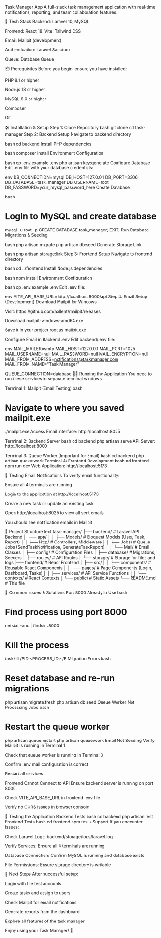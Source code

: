 Task Manager App
A full-stack task management application with real-time notifications, reporting, and team collaboration features.

🚀 Tech Stack
Backend: Laravel 10, MySQL

Frontend: React 18, Vite, Tailwind CSS

Email: Mailpit (development)

Authentication: Laravel Sanctum

Queue: Database Queue

📦 Prerequisites
Before you begin, ensure you have installed:

PHP 8.1 or higher

Node.js 18 or higher

MySQL 8.0 or higher

Composer

Git

🛠️ Installation & Setup
Step 1: Clone Repository
bash
git clone <your-repository-url>
cd task-manager
Step 2: Backend Setup
Navigate to backend directory

bash
cd backend
Install PHP dependencies

bash
composer install
Environment Configuration

bash
cp .env.example .env
php artisan key:generate
Configure Database
Edit .env file with your database credentials:

env
DB_CONNECTION=mysql
DB_HOST=127.0.0.1
DB_PORT=3306
DB_DATABASE=task_manager
DB_USERNAME=root
DB_PASSWORD=your_mysql_password_here
Create Database

bash
# Login to MySQL and create database
mysql -u root -p
CREATE DATABASE task_manager;
EXIT;
Run Database Migrations & Seeding

bash
php artisan migrate
php artisan db:seed
Generate Storage Link

bash
php artisan storage:link
Step 3: Frontend Setup
Navigate to frontend directory

bash
cd ../frontend
Install Node.js dependencies

bash
npm install
Environment Configuration

bash
cp .env.example .env
Edit .env file:

env
VITE_API_BASE_URL=http://localhost:8000/api
Step 4: Email Setup (Development)
Download Mailpit for Windows

Visit: https://github.com/axllent/mailpit/releases

Download mailpit-windows-amd64.exe

Save it in your project root as mailpit.exe

Configure Email in Backend .env
Edit backend/.env file:

env
MAIL_MAILER=smtp
MAIL_HOST=127.0.0.1
MAIL_PORT=1025
MAIL_USERNAME=null
MAIL_PASSWORD=null
MAIL_ENCRYPTION=null
MAIL_FROM_ADDRESS=notifications@taskmanager.com
MAIL_FROM_NAME="Task Manager"

QUEUE_CONNECTION=database
🏃‍♂️ Running the Application
You need to run these services in separate terminal windows:

Terminal 1: Mailpit (Email Testing)
bash
# Navigate to where you saved mailpit.exe
./mailpit.exe
Access Email Interface: http://localhost:8025

Terminal 2: Backend Server
bash
cd backend
php artisan serve
API Server: http://localhost:8000

Terminal 3: Queue Worker (Important for Email)
bash
cd backend
php artisan queue:work
Terminal 4: Frontend Development
bash
cd frontend
npm run dev
Web Application: http://localhost:5173


📧 Testing Email Notifications
To verify email functionality:

Ensure all 4 terminals are running

Login to the application at http://localhost:5173

Create a new task or update an existing task

Open http://localhost:8025 to view all sent emails

You should see notification emails in Mailpit

📁 Project Structure
text
task-manager/
├── backend/                 # Laravel API Backend
│   ├── app/
│   │   ├── Models/         # Eloquent Models (User, Task, Report)
│   │   ├── Http/           # Controllers, Middleware
│   │   ├── Jobs/           # Queue Jobs (SendTaskNotification, GenerateTaskReport)
│   │   └── Mail/           # Email Classes
│   ├── config/             # Configuration Files
│   ├── database/           # Migrations, Seeders
│   ├── routes/             # API Routes
│   └── storage/            # Storage for files and logs
├── frontend/               # React Frontend
│   ├── src/
│   │   ├── components/     # Reusable React Components
│   │   ├── pages/          # Page Components (Login, Dashboard, Tasks)
│   │   ├── services/       # API Service Functions
│   │   └── contexts/       # React Contexts
│   └── public/             # Static Assets
└── README.md               # This file

🐛 Common Issues & Solutions
Port 8000 Already in Use
bash
# Find process using port 8000
netstat -ano | findstr :8000

# Kill the process
taskkill /PID <PROCESS_ID> /F
Migration Errors
bash

# Reset database and re-run migrations
php artisan migrate:fresh
php artisan db:seed
Queue Worker Not Processing Jobs
bash

# Restart the queue worker
php artisan queue:restart
php artisan queue:work
Email Not Sending
Verify Mailpit is running in Terminal 1

Check that queue worker is running in Terminal 3

Confirm .env mail configuration is correct

Restart all services

Frontend Cannot Connect to API
Ensure backend server is running on port 8000

Check VITE_API_BASE_URL in frontend .env file

Verify no CORS issues in browser console

🧪 Testing the Application
Backend Tests
bash
cd backend
php artisan test
Frontend Tests
bash
cd frontend
npm test
📞 Support
If you encounter issues:

Check Laravel Logs: backend/storage/logs/laravel.log

Verify Services: Ensure all 4 terminals are running

Database Connection: Confirm MySQL is running and database exists

File Permissions: Ensure storage directory is writable

🎯 Next Steps
After successful setup:

Login with the test accounts

Create tasks and assign to users

Check Mailpit for email notifications

Generate reports from the dashboard

Explore all features of the task manager

Enjoy using your Task Manager! 🚀